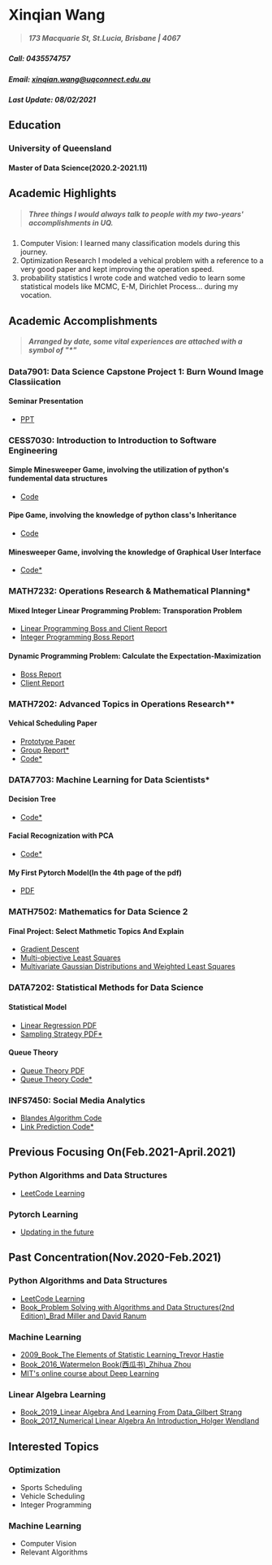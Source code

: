 # Xinqian Wang
> ##### 173 Macquarie St, St.Lucia, Brisbane | 4067
##### Call: 0435574757
##### Email: xinqian.wang@uqconnect.edu.au
##### Last Update: 08/02/2021


## Education
### University of Queensland
#### Master of Data Science(2020.2-2021.11)
## Academic Highlights
> ##### Three things I would always talk to people with my two-years' accomplishments in UQ.
1. Computer Vision: 
  I learned many classification models during this journey.
2. Optimization Research
  I modeled a vehical problem with a reference to a very good paper and kept improving the operation speed.
3. probability statistics
  I wrote code and watched vedio to learn some statistical models like MCMC, E-M, Dirichlet Process... during my vocation.
## Academic Accomplishments
> ##### Arranged by date, some vital experiences are attached with a symbol of "*"


### Data7901: Data Science Capstone Project 1: Burn Wound Image Classiication
#### Seminar Presentation
  -  [PPT](https://github.com/Wangxinqian/Andy-s-Learning-SpaCE/blob/main/DATA7901/Presentation/DATA7901_Seminar_4565489_Xinqian%20Wang.pdf)
### CESS7030: Introduction to Introduction to Software Engineering
#### Simple Minesweeper Game, involving the utilization of python's fundemental data structures
  -  [Code](https://github.com/Wangxinqian/Andy-s-Learning-SpaCE/blob/main/CESS7030/Simple%20Minesweeper%20Game/a1.py)
#### Pipe Game, involving the knowledge of python class's Inheritance
  -  [Code](https://github.com/Wangxinqian/Andy-s-Learning-SpaCE/blob/main/CESS7030/Pipe%20Game/a2.py)
#### Minesweeper Game, involving the knowledge of Graphical User Interface
  -  [Code*](https://github.com/Wangxinqian/Andy-s-Learning-SpaCE/blob/main/CESS7030/Minesweeper%20Game/a3_FinalVersion.py)
### MATH7232: Operations Research & Mathematical Planning*
#### Mixed Integer Linear Programming Problem: Transporation Problem
  -  [Linear Programming Boss and Client Report](Math7232/ReportByXinqianWang.pdf)
  -  [Integer Programming Boss Report](Math7232/PacficParadise_communication9.pdf)
#### Dynamic Programming Problem: Calculate the Expectation-Maximization
  -  [Boss Report](Math7232/a3_BossReport.pdf)
  -  [Client Report](Math7232/a3_ClientReport.pdf)
### MATH7202: Advanced Topics in Operations Research**
#### Vehical Scheduling Paper 
  -  [Prototype Paper](https://github.com/Wangxinqian/Andy-s-Learning-SpaCE/blob/main/Math7202/Group%20paper_The%20Vehicle%20Scheduling%20Problem%20for%20Fleets%20with%20Alternative-Fuel%20Vehicles.pdf)
  -  [Group Report*](Math7202/Math7202_Vehicle_Scheduling_Report.pdf)
  -  [Code*](Math7202/Code)
### DATA7703: Machine Learning for Data Scientists*
#### Decision Tree
  -  [Code*](Data7703/XinqianWang_s4565489_A1_ML/Data7703_A1.py)
#### Facial Recognization with PCA
  -  [Code*](Data7703/XinqianWang_s4565489_A2_ML/A2.ipynb)
#### My First Pytorch Model(In the 4th page of the pdf)
  -  [PDF](https://github.com/Wangxinqian/Andy-s-Learning-SpaCE/blob/main/Data7703/XinqianWang_4565489_a4_My%20First%20Pytorch%20Model.pdf)
### MATH7502: Mathematics for Data Science 2
#### Final Project: Select Mathmetic Topics And Explain
  -  [Gradient Descent](Math7502/Xinqian_Wang_s4565489-Project_Topic11.pdf)
  -  [Multi-objective Least Squares](Math7502/Xinqian_Wang_s4565489-Project_Topic5.pdf)
  -  [Multivariate Gaussian Distributions and Weighted Least Squares](Math7502/Xinqian_Wang_s4565489-Project_Topic11.pdf)
### DATA7202: Statistical Methods for Data Science
#### Statistical Model
  -  [Linear Regression PDF](DATA7202/DATA7202_A1/DATA7202_A1_s4565489_XinqianWang.pdf)
  -  [Sampling Strategy PDF*](DATA7202/DATA7202_A2/DATA7202_A2_s4565489_XinqianWang.pdf)
#### Queue Theory
  -  [Queue Theory      PDF](DATA7202/DATA7202_A4/Data7202_A4_s4565489_XinqianWang.pdf)
  -  [Queue Theory     Code*](DATA7202/DATA7202_A4/Data7202_A4_s4565489_XinqianWang.ipynb)
### INFS7450: Social Media Analytics
  -  [Blandes Algorithm Code](INFS7450/Project_1/45654897.py)
  -  [Link Prediction   Code*](INFS7450/Project_2/45654897.ipynb)


## Previous Focusing On(Feb.2021-April.2021)
### Python Algorithms and Data Structures
   -  [LeetCode Learning](/LeetCode)
### Pytorch Learning
   -  [Updating in the future](https://github.com/Wangxinqian/Andy-s-Learning-SpaCE/tree/main/Pytorch%20Learning)
## Past Concentration(Nov.2020-Feb.2021)
### Python Algorithms and Data Structures
   -  [LeetCode Learning](/LeetCode)
   -  [Book_Problem Solving with Algorithms and Data Structures(2nd Edition)_Brad Miller and David Ranum](https://runestone.academy/runestone/books/published/pythonds/index.html)
### Machine Learning
   -  [2009_Book_The Elements of Statistic Learning_Trevor Hastie](https://web.stanford.edu/~hastie/ElemStatLearn/)
   -  [Book_2016_Watermelon Book(西瓜书)_Zhihua Zhou](https://www.amazon.com/Machine-Learning-Chinese-Zhou-Zhihua/dp/7302423288)
   -  [MIT's online course about Deep Learning](http://introtodeeplearning.com/)
### Linear Algebra Learning
   -  [Book_2019_Linear Algebra And Learning From Data_Gilbert Strang](https://math.mit.edu/~gs/learningfromdata/)
   -  [Book_2017_Numerical Linear Algebra An Introduction_Holger Wendland](https://books.google.com.au/books/about/Numerical_Linear_Algebra.html?id=4-k4DwAAQBAJ&redir_esc=y)



## Interested Topics
### Optimization
   -  Sports Scheduling
   -  Vehicle Scheduling
   -  Integer Programming
### Machine Learning
   -  Computer Vision
   -  Relevant Algorithms
